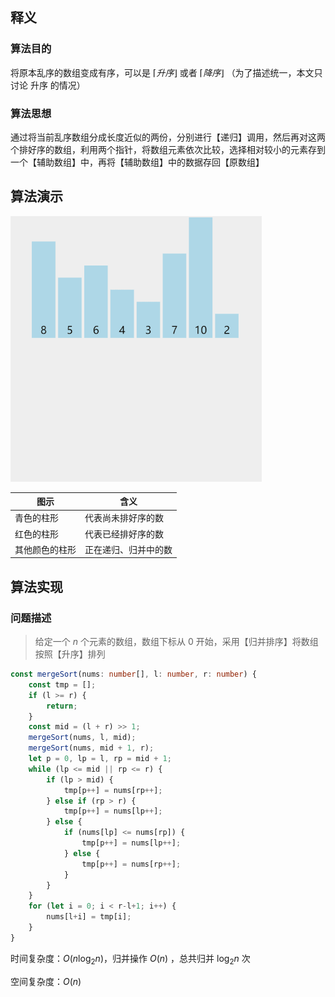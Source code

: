 ## 释义

### 算法目的

将原本乱序的数组变成有序，可以是 $\lceil 升序 \rfloor$ 或者 $\lceil 降序 \rfloor$ （为了描述统一，本文只讨论 升序 的情况）

### 算法思想

通过将当前乱序数组分成长度近似的两份，分别进行【递归】调用，然后再对这两个排好序的数组，利用两个指针，将数组元素依次比较，选择相对较小的元素存到一个【辅助数组】中，再将【辅助数组】中的数据存回【原数组】

## 算法演示

<img src="./assets/1668149882-lBYndo-4.gif" style="zoom: 67%;" />

| 图示           | 含义                 |
| -------------- | -------------------- |
| 青色的柱形     | 代表尚未排好序的数   |
| 红色的柱形     | 代表已经排好序的数   |
| 其他颜色的柱形 | 正在递归、归并中的数 |

## 算法实现

### 问题描述

> 给定一个 $n$ 个元素的数组，数组下标从 $0$ 开始，采用【归并排序】将数组按照【升序】排列

```typescript
const mergeSort(nums: number[], l: number, r: number) {
    const tmp = [];
    if (l >= r) {
        return;
    }
    const mid = (l + r) >> 1;
    mergeSort(nums, l, mid);
    mergeSort(nums, mid + 1, r);
    let p = 0, lp = l, rp = mid + 1;
    while (lp <= mid || rp <= r) {
        if (lp > mid) {
            tmp[p++] = nums[rp++];
        } else if (rp > r) {
            tmp[p++] = nums[lp++];
        } else {
            if (nums[lp] <= nums[rp]) {
                tmp[p++] = nums[lp++];
            } else {
                tmp[p++] = nums[rp++];
            }
        }
    }
    for (let i = 0; i < r-l+1; i++) {
        nums[l+i] = tmp[i];
    }
}
```

时间复杂度：$O(n\log_2n)$，归并操作 $O(n)$ ，总共归并 $\log_2n$ 次

空间复杂度：$O(n)$













































